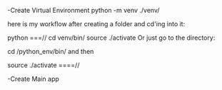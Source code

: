 -Create Virtual Environment
python -m venv ./venv/

here is my workflow after creating a folder and cd'ing into it:


python
===//
cd venv/bin/
source ./activate
Or just go to the directory:

cd /python_env/bin/
and then

source ./activate
====//

-Create Main app